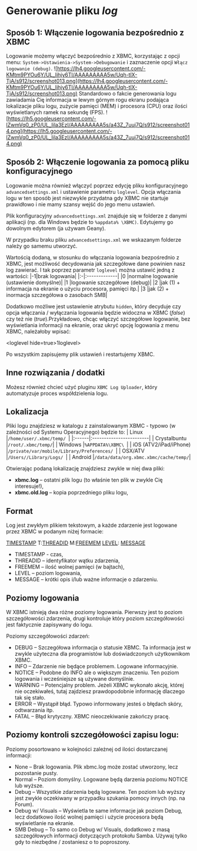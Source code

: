 # Generowanie pliku _log_ #

## Sposób 1: Włączenie logowania bezpośrednio z XBMC ##

Logowanie możemy włączyć bezpośrednio z XBMC, korzystając z opcji menu: `System->Ustawienia->System->Debugowanie` i zaznaczenie opcji `Włącz logowanie (debug)`.
![https://lh4.googleusercontent.com/-KMtm9PYOu6Y/UL_Iihjy6TI/AAAAAAAAA5w/Uqh-tlX-TjA/s912/screenshot013.png](https://lh4.googleusercontent.com/-KMtm9PYOu6Y/UL_Iihjy6TI/AAAAAAAAA5w/Uqh-tlX-TjA/s912/screenshot013.png)
Standardowo o fakcie generowania logu zawiadamia Cię informacja w lewym górnym rogu ekranu podająca lokalizacje pliku logu, zużycie pamięci (MEM) i procesora (CPU) oraz ilości wyświetlanych ramek na sekundę (FPS).
![https://lh5.googleusercontent.com/-lZwmVq0_zP0/UL_Iila3EzI/AAAAAAAAA5s/a43Z_7uuj7Q/s912/screenshot014.png](https://lh5.googleusercontent.com/-lZwmVq0_zP0/UL_Iila3EzI/AAAAAAAAA5s/a43Z_7uuj7Q/s912/screenshot014.png)

## Sposób 2: Włączenie logowania za pomocą pliku konfiguracyjnego ##

Logowanie można również włączyć poprzez edycję pliku konfiguracyjnego `advancedsettings.xml` i ustawienie parametru `loglevel`.
Opcja włączania logu w ten sposób jest niezwykle przydatna gdy XBMC nie startuje prawidłowo i nie mamy szansy wejść do jego menu ustawień.

Plik konfiguracyjny `advancedsettings.xml`  znajduje się w folderze z danymi aplikacji (np. dla Windows będzie to `%appdata% \XBMC)`. Edytujemy go dowolnym edytorem (ja używam Geany).

W przypadku braku pliku `advancedsettings.xml` we wskazanym folderze należy go samemu utworzyć.

Wartością dodaną, w stosunku do włączania logowania bezpośrednio z XBMC, jest możliwość decydowania jak szczegółowe dane powinien nasz log zawierać. I tak poprzez parametr `loglevel` można ustawić jedną z wartości:
|-1|brak logowania|
|:-|:-------------|
|0 |normalne logowanie (ustawienie domyślne)|
|1 |logowanie szczegółowe (debug)|
|2 |jak (1) + informacja na ekranie o użyciu procesora, pamięci itp.|
|3 |jak (2) + inormacja szczegółowa o zasobach SMB|


Dodatkowo możliwe jest ustawienie atrybutu `hidden`, który decyduje czy opcja włączania / wyłączania logowania będzie widoczna w XBMC (_false_) czy też nie (_true_).Przykładowo, chcąc włączyć szczegółowe logowanie, bez wyświetlania  informacji na ekranie, oraz ukryć opcję logowania z menu XBMC, należałoby wpisać:



&lt;loglevel hide=true&gt;1loglevel&gt;



Po wszystkim zapisujemy plik ustawień i restartujemy XBMC.

## Inne rozwiązania / dodatki ##
Możesz również chcieć użyć pluginu `XBMC Log Uploader`, który automatyzuje proces współdzielenia logu.

## Lokalizacja ##
Pliki logu znajdziesz w katalogu z zainstalowanym XBMC - typowo (w zależności od Systemu Operacyjnego) będzie to:
| Linux |`/home/user/.xbmc/temp/ `|
|:------|:------------------------|
| Crystalbuntu |`/root/.xbmc/temp/`|
| Windows |`%APPDATA%\XBMC\ `|
| iOS (ATV2/iPad/iPhone) |`/private/var/mobile/Library/Preferences/ `|
| OSX/ATV |`/Users//Library/Logs/ `|
| Android |`/data/data/org.xbmc.xbmc/cache/temp/`|

Otwierając podaną lokalizację znajdziesz zwykle w niej dwa pliki:
  * **xbmc.log** – ostatni plik logu (to właśnie ten plik w zwykle Cię interesuje!),
  * **xbmc.old.log** – kopia poprzedniego pliku logu,

## Format ##
Log jest zwykłym plikiem tekstowym, a każde zdarzenie jest logowane przez XBMC w podanym niżej formacie:

[TIMESTAMP](TIMESTAMP.md) T:[THREADID](THREADID.md) M:[FREEMEM](FREEMEM.md) [LEVEL](LEVEL.md): [MESSAGE](MESSAGE.md)
  * TIMESTAMP - czas,
  * THREADID – identyfikator wątku zdarzenia,
  * FREEMEM – ilość wolnej pamięci (w bajtach),
  * LEVEL – poziom logowania,
  * MESSAGE – krótki opis i/lub ważne informacje o zdarzeniu.

## Poziomy logowania ##
W XBMC istnieją dwa różne poziomy logowania. Pierwszy jest to poziom szczegółowości zdarzenia, drugi kontroluje który poziom szczegółowości jest faktycznie zapisywany do logu.

Poziomy szczegółowości zdarzeń:
  * DEBUG – Szczegółowa informacja o statusie XBMC. Ta informacja jest w zwykle użyteczna dla programistów  lub doświadczonych użytkownikom XBMC.
  * INFO – Zdarzenie nie będące problemem. Logowane informacyjnie.
  * NOTICE – Podobne do INFO ale o większym znaczeniu. Ten poziom logowania i wcześniejsze są używane domyślnie.
  * WARNING – Potencjalny problem. Jeżeli XBMC wykonało akcję, której nie oczekiwałeś, tutaj zajdziesz prawdopodobnie informację dlaczego tak się stało.
  * ERROR – Wystąpił błąd. Typowo informowany jesteś o błędach skóry, odtwarzania itp.
  * FATAL – Błąd krytyczny. XBMC nieoczekiwanie zakończy pracę.

## Poziomy kontroli szczegółowości zapisu logu: ##
Poziomy posortowano w kolejności zależnej od ilości dostarczanej informacji:
  * None – Brak logowania. Plik xbmc.log może zostać utworzony, lecz pozostanie pusty.
  * Normal – Poziom domyślny. Logowane będą darzenia poziomu NOTICE lub wyższe.
  * Debug – Wszystkie zdarzenia będą logowane. Ten poziom lub wyższy jest zwykle oczekiwany w przypadku szukania pomocy innych (np. na Forum).
  * Debug w/ Visuals – Wyświetla te same informacje jak poziom Debug, lecz dodatkowo ilość wolnej pamięci i użycie procesora będą wyświetlanie na ekranie.
  * SMB Debug – To samo co Debug w/ Visuals, dodatkowo z masą szczegółowych informacji dotyczących protokołu Samba. Używaj tylko gdy to niezbędne / zostaniesz o to poproszony.